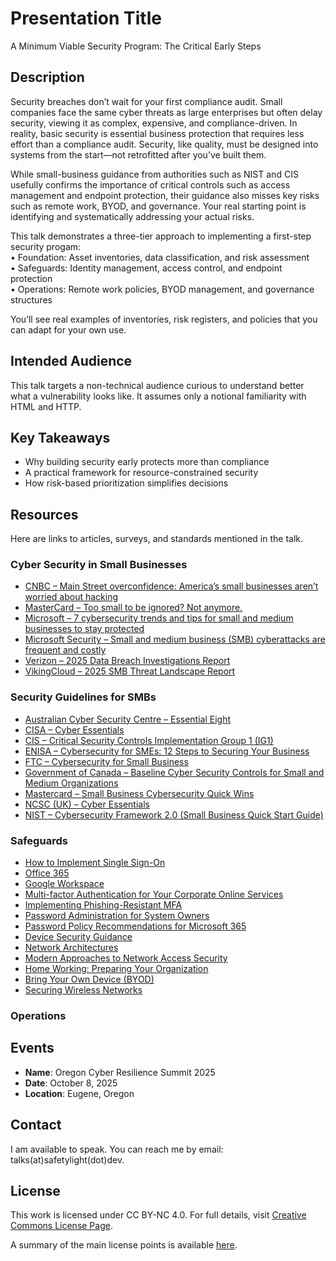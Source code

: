 # Presentation Title
A Minimum Viable Security Program: The Critical Early Steps

## Description
Security breaches don’t wait for your first compliance audit. Small companies face the same cyber threats as large enterprises but often delay security, viewing it as complex, expensive, and compliance-driven. In reality, basic security is essential business protection that requires less effort than a compliance audit. Security, like quality, must be designed into systems from the start—not retrofitted after you’ve built them.

While small-business guidance from authorities such as NIST and CIS usefully confirms the importance of critical controls such as access management and endpoint protection, their guidance also misses key risks such as remote work, BYOD, and governance. Your real starting point is identifying and systematically addressing your actual risks.

This talk demonstrates a three-tier approach to implementing a first-step security progam:<br>
• Foundation: Asset inventories, data classification, and risk assessment<br>
• Safeguards: Identity management, access control, and endpoint protection<br>
• Operations: Remote work policies, BYOD management, and governance structures<br>

You’ll see real examples of inventories, risk registers, and policies that you can adapt for your own use.

## Intended Audience
This talk targets a non-technical audience curious to understand better what a vulnerability looks like. It assumes only a notional familiarity with HTML and HTTP.

## Key Takeaways
- Why building security early protects more than compliance
- A practical framework for resource-constrained security
- How risk-based prioritization simplifies decisions

## Resources

Here are links to articles, surveys, and standards mentioned in the talk.

### Cyber Security in Small Businesses 
- [CNBC – Main Street overconfidence: America’s small businesses aren’t worried about hacking](https://www.cnbc.com/2021/08/10/main-street-overconfidence-small-businesses-dont-worry-about-hacking.html
)
- [MasterCard – Too small to be ignored? Not anymore.](https://www.mastercard.com/us/en/news-and-trends/stories/2025/small-business-cybersecurity-study.html
)
- [​Microsoft – ​7 cybersecurity trends and tips for small and medium businesses to stay protected](https://www.microsoft.com/en-us/security/blog/2024/10/31/7-cybersecurity-trends-and-tips-for-small-and-medium-businesses-to-stay-protected
)
- [Microsoft Security – Small and medium business (SMB) cyberattacks are frequent and costly](https://cdn-dynmedia-1.microsoft.com/is/content/microsoftcorp/microsoft/final/en-us/microsoft-brand/documents/SMBCybersecurity-Report-Final.pdf)
- [Verizon – 2025 Data Breach Investigations Report](https://www.verizon.com/business/resources/reports/2025-dbir-data-breach-investigations-report.pdf)
- [VikingCloud – 2025 SMB Threat Landscape Report](https://www.vikingcloud.com/resources/vikingclouds-2025-smb-threat-landscape-report-small--and-medium-sized-businesses-big-cybersecurity-risks)

### Security Guidelines for SMBs
- [Australian Cyber Security Centre – Essential Eight](https://www.cyber.gov.au/resources-business-and-government/essential-cyber-security/essential-eight)
- [CISA – Cyber Essentials](https://www.cisa.gov/resources-tools/resources/cyber-essentials)
- [CIS – Critical Security Controls Implementation Group 1 (IG1)](https://www.cisecurity.org/controls/implementation-groups/ig1)
- [ENISA – Cybersecurity for SMEs: 12 Steps to Securing Your Business](https://www.enisa.europa.eu/publications/cybersecurity-guide-for-smes)
- [FTC – Cybersecurity for Small Business](https://www.ftc.gov/business-guidance/small-businesses/cybersecurity)
- [Government of Canada – Baseline Cyber Security Controls for Small and Medium Organizations](https://www.cyber.gc.ca/en/guidance/baseline-cyber-security-controls-small-and-medium-organizations)
- [Mastercard – Small Business Cybersecurity Quick Wins](https://www.mastercard.com/content/dam/public/mastercardcom/na/us/en/smb/other/Small-Business-Quick-Wins.pdf)
- [NCSC (UK) – Cyber Essentials](https://www.ncsc.gov.uk/files/cyber-essentials-requirements-for-it-infrastructure-v3-2.pdf)
- [NIST – Cybersecurity Framework 2.0 (Small Business Quick Start Guide)](https://www.nist.gov/publications/nist-cybersecurity-framework-20-small-business-quick-start-guide)

### Safeguards

- [How to Implement Single Sign-On](https://securitysenses.com/posts/how-implement-single-sign-sso-non-technical-guide)
- [Office 365](https://learn.microsoft.com/en-us/entra/identity/enterprise-apps/add-application-portal)
- [Google Workspace](https://support.google.com/a/answer/12032922?hl=en&ref_topic=7579248&sjid=7516130390414350597-NC)
- [Multi-factor Authentication for Your Corporate Online Services](https://www.ncsc.gov.uk/collection/mfa-for-your-corporate-online-services)
- [Implementing Phishing-Resistant MFA](https://www.cisa.gov/sites/default/files/publications/fact-sheet-implementing-phishing-resistant-mfa-508c.pdf)
- [Password Administration for System Owners](https://www.ncsc.gov.uk/collection/passwords/updating-your-approach)
- [Password Policy Recommendations for Microsoft 365](https://learn.microsoft.com/en-us/microsoft-365/admin/misc/password-policy-recommendations)
- [Device Security Guidance](https://www.ncsc.gov.uk/collection/device-security-guidance)
- [Network Architectures](https://www.ncsc.gov.uk/collection/device-security-guidance/infrastructure/network-architectures)
- [Modern Approaches to Network Access Security](https://www.cisa.gov/sites/default/files/2024-06/joint-guide-modern-approaches-to-secure-network-access-security-508c.pdf)
- [Home Working: Preparing Your Organization](https://www.ncsc.gov.uk/guidance/home-working)
- [Bring Your Own Device (BYOD)](https://www.ncsc.gov.uk/collection/device-security-guidance/bring-your-own-device)
- [Securing Wireless Networks](https://www.cisa.gov/news-events/news/securing-wireless-networks)

### Operations


## Events
- **Name**: Oregon Cyber Resilience Summit 2025
- **Date**: October 8, 2025
- **Location**: Eugene, Oregon

## Contact
I am available to speak. You can reach me by email: 
talks(at)safetylight(dot)dev.

## License
This work is licensed under CC BY-NC 4.0. For full details, visit [Creative Commons License Page](https://creativecommons.org/licenses/by-nc/4.0/).

A summary of the main license points is available [here](https://creativecommons.org/licenses/by-nc/4.0/).